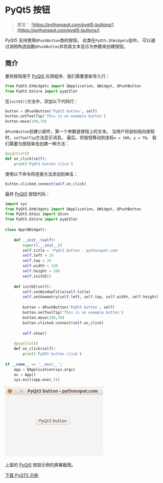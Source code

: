# PyQt5 按钮

> 原文： [https://pythonspot.com/pyqt5-buttons/](https://pythonspot.com/pyqt5-buttons/)

PyQt5 支持使用`QPushButton`类的按钮。 此类在`PyQt5.QtWidgets`组中。 可以通过调用构造函数`QPushButton`并将其文本显示为参数来创建按钮。

## 简介

要将按钮用于 [PyQt5](https://pythonspot.com/pyqt5/) 应用程序，我们需要更新导入行：

```py
from PyQt5.QtWidgets import QApplication, QWidget, QPushButton
from PyQt5.QtCore import pyqtSlot

```

在`initUI()`方法中，添加以下代码行：

```py
button = QPushButton('PyQt5 button', self)
button.setToolTip('This is an example button')
button.move(100,70)

```

`QPushButton`创建小部件，第一个参数是按钮上的文本。 当用户将鼠标指向按钮时，`setToolTip`方法显示消息。 最后，将按钮移动到坐标`x = 100`，`y = 70`。 我们需要为按钮单击创建一种方法：

```py
@pyqtSlot()
def on_click(self):
    print('PyQt5 button click')

```

使用以下命令将连接方法添加到单击：

```py
button.clicked.connect(self.on_click)

```

最终 [PyQt5](https://pythonspot.com/pyqt5/) 按钮代码：

```py
import sys
from PyQt5.QtWidgets import QApplication, QWidget, QPushButton
from PyQt5.QtGui import QIcon
from PyQt5.QtCore import pyqtSlot

class App(QWidget):

    def __init__(self):
        super().__init__()
        self.title = 'PyQt5 button - pythonspot.com'
        self.left = 10
        self.top = 10
        self.width = 320
        self.height = 200
        self.initUI()

    def initUI(self):
        self.setWindowTitle(self.title)
        self.setGeometry(self.left, self.top, self.width, self.height)

        button = QPushButton('PyQt5 button', self)
        button.setToolTip('This is an example button')
        button.move(100,70)
        button.clicked.connect(self.on_click)

        self.show()

    @pyqtSlot()
    def on_click(self):
        print('PyQt5 button click')

if __name__ == '__main__':
    app = QApplication(sys.argv)
    ex = App()
    sys.exit(app.exec_())

```

![pyqt5-button](img/21216682f087b65cf13cc14fe0839117.jpg)

上面的 [PyQt5](https://pythonspot.com/pyqt5/) 按钮示例的屏幕截图。

[下载 PyQT5 示例](https://pythonspot.com/download-pyqt5-examples/)